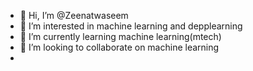 - 👋 Hi, I’m @Zeenatwaseem
- 👀 I’m interested in machine learning and depplearning
- 🌱 I’m currently learning machine learning(mtech)
- 💞️ I’m looking to collaborate on machine learning
-

<!---
Zeenatwaseem/Zeenatwaseem is a ✨ special ✨ repository because its `README.md` (this file) appears on your GitHub profile.
You can click the Preview link to take a look at your changes.
--->
